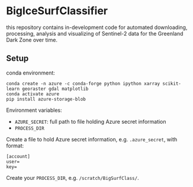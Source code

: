 # BigIceSurfClassifier
this repository contains in-development code for automated downloading, processing, analysis and visualizing of Sentinel-2 data for the Greenland Dark Zone over time.


## Setup

conda environment:

    conda create -n azure -c conda-forge python ipython xarray scikit-learn georaster gdal matplotlib
    conda activate azure
    pip install azure-storage-blob


Environment variables:

* `AZURE_SECRET`: full path to file holding Azure secret information
* `PROCESS_DIR`

Create a file to hold Azure secret information, e.g. `.azure_secret`, with format:

    [account]
    user=
    key=

Create your `PROCESS_DIR`, e.g. `/scratch/BigSurfClass/`.